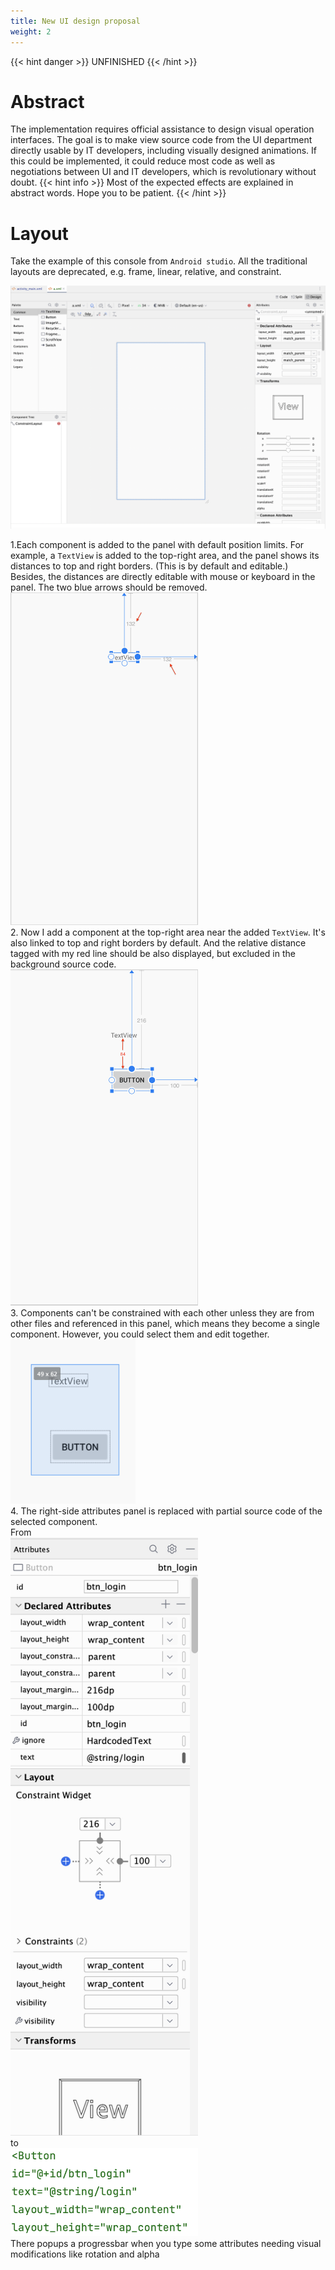 ```yaml
---
title: New UI design proposal
weight: 2
---
```


{{< hint danger >}}
UNFINISHED
{{< /hint >}}

# Abstract
The implementation requires official assistance to design visual operation interfaces.
The goal is to make view source code from the UI department directly usable by IT developers, including visually
designed animations. If this could be implemented, it could reduce most code
as well as negotiations between UI and IT developers, which is revolutionary without doubt.
{{< hint info >}}
Most of the expected effects are explained in abstract words. Hope you to be patient.
{{< /hint >}}

# Layout
Take the example of this console from `Android studio`. All the traditional layouts are deprecated, e.g. frame, linear, 
relative, and constraint.

![](wholePanel.png)

1.Each component is added to the panel with default position limits. For example, a `TextView` is added to the top-right 
area, and the panel shows its distances to top and right borders. (This is by default and editable.)
Besides, the distances are directly editable with mouse or keyboard in the panel. The two blue arrows should be 
removed.  
<img src=firstTextView.png width=300/>  
2. Now I add a component at the top-right area near the added `TextView`. It's also linked to top and right borders by 
default. And the relative distance tagged with my red line should be also displayed, but excluded in the background 
source code.   
<img src=firstButton.png width=300 />  
3. Components can't be constrained with each other unless they are from other files and referenced in this panel,
which means they become a single component. However, you could select them and edit together.  
<img src=multi-select.png width=200/>  
4. The right-side attributes panel is replaced with partial source code of the selected component.  
From   
<img src=buttonAttributes.png width=300/>  
to   
<img src=buttonXml.png width=300/>  
There popups a progressbar when you type some attributes needing visual modifications like rotation and alpha